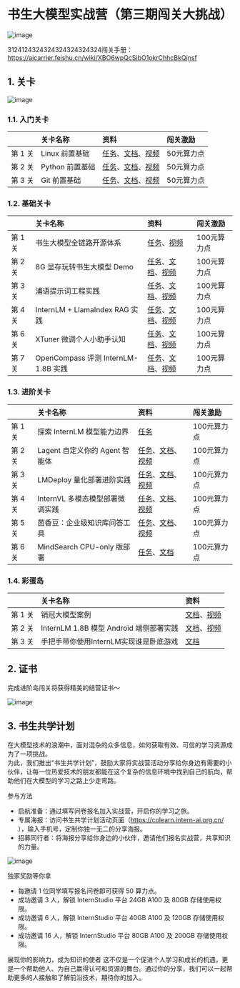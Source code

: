 # 书生大模型实战营（第三期闯关大挑战）

![image](https://github.com/user-attachments/assets/93ff2412-777c-4619-812b-0134eb327cf3)


3124124324324324324324324闯关手册：https://aicarrier.feishu.cn/wiki/XBO6wpQcSibO1okrChhcBkQjnsf


## 1. 关卡

![image](https://github.com/user-attachments/assets/7678811b-4158-4ad4-8161-ac5ba1730c13)


### 1.1. 入门关卡

||关卡名称|资料|闯关激励|
|:-----|:----|:----|:-----|
|第 1 关| Linux 前置基础 |[任务](docs/L0/Linux/task.md)、[文档](docs/L0/Linux)、[视频](https://www.bilibili.com/video/BV1FS421d7yg/)| 50元算力点 |
|第 2 关|Python 前置基础 | [任务](docs/L0/Python/task.md)、[文档](docs/L0/Python)、[视频](https://www.bilibili.com/video/BV1mS421X7h4/)| 50元算力点|
|第 3 关|Git 前置基础|[任务](docs/L0/Git/task.md)、[文档](docs/L0/Git)、[视频](https://www.bilibili.com/video/BV1Pz421i7bw/)| 50元算力点 |

### 1.2. 基础关卡


||关卡名称|资料|闯关激励|
|:-----|:----|:----|:-----|
|第 1 关| 书生大模型全链路开源体系 |[任务](docs/L1/HelloIntern/task.md)、[视频](https://www.bilibili.com/video/BV18142187g5/)| 100元算力点 |
|第 2 关| 8G 显存玩转书生大模型 Demo | [任务](docs/L1/Demo/task.md)、[文档](docs/L1/Demo/readme.md)、[视频](https://www.bilibili.com/video/BV18x4y147SU/)| 100元算力点 |
|第 3 关| 浦语提示词工程实践 | [任务](docs/L1/Prompt/task.md)、[文档](docs/L1/Prompt)、[视频](https://www.bilibili.com/video/BV1cU411S7iV)| 100元算力点 |
|第 4 关| InternLM + LlamaIndex RAG 实践|[任务](docs/L1/LlamaIndex/task.md)、[文档](docs/L1/LlamaIndex)、[视频](https://www.bilibili.com/video/BV19E4m1X79q/)| 100元算力点 |
|第 6 关| XTuner 微调个人小助手认知 | [任务](docs/L1/XTuner/task.md)、[文档](docs/L1/XTuner)、[视频](https://www.bilibili.com/video/BV1tz421B72y/)| 100元算力点 |
|第 7 关| OpenCompass 评测 InternLM-1.8B 实践 | [任务](docs/L1/OpenCompass/task.md)、[文档](docs/L1/OpenCompass/readme.md)、[视频](https://www.bilibili.com/video/BV1RM4m1279j/) | 100元算力点 |



### 1.3. 进阶关卡

||关卡名称|资料|闯关激励|
|:-----|:----|:----|:-----|
|第 1 关| 探索 InternLM 模型能力边界 | [任务](https://aicarrier.feishu.cn/wiki/QjBswYlmdiSGfskq6vNcBmZCn09)| 100元算力点 |
|第 2 关| Lagent 自定义你的 Agent 智能体 | [任务](docs/L2/Lagent/task.md)、[文档](docs/L2/Lagent/readme.md)、[视频](https://www.bilibili.com/video/BV18M4m1y7sm/)| 100元算力点 |
|第 3 关| LMDeploy 量化部署进阶实践 | [任务](docs/L2/LMDeploy/task.md)、[文档](docs/L2/LMDeploy/readme.md)、[视频](https://www.bilibili.com/video/BV1df421q7cR/)| 100元算力点 |
|第 4 关| InternVL 多模态模型部署微调实践 | [任务](https://github.com/InternLM/Tutorial/tree/camp3/docs/L2/InternVL/task.md)、[文档](https://github.com/InternLM/Tutorial/tree/camp3/docs/L2/InternVL/joke_readme.md)、[视频](https://www.bilibili.com/video/BV1N6p1eXETX/)| 100元算力点 |
|第 5 关| 茴香豆：企业级知识库问答工具 | [任务](docs/L2/Huixiangdou/task.md)、[文档](docs/L2/Huixiangdou)、[视频](https://www.bilibili.com/video/BV1C5W2epEYP/)| 100元算力点 |
|第 6 关| MindSearch CPU-only 版部署 | [任务](docs/L2/MindSearch/task.md)、[文档](docs/L2/MindSearch/readme_github.md) | 100元算力点 |

### 1.4. 彩蛋岛

||关卡名称|资料|
|:-----|:----|:-----|
|第 1 关| 销冠大模型案例 |[文档](docs/EasterEgg/StreamerSales)、[视频](https://www.bilibili.com/video/BV1f1421b7Du)|
|第 2 关| InternLM 1.8B 模型 Android 端侧部署实践  | [文档](docs/EasterEgg/Android)、[视频](https://www.bilibili.com/video/BV1Ai421a7R6/)|
|第 3 关| 手把手带你使用InternLM实现谁是卧底游戏|[文档](docs/EasterEgg/Game)|

## 2. 证书

完成进阶岛闯关将获得精美的结营证书～

![image](https://github.com/user-attachments/assets/86f420b1-5f82-4ae3-b7f6-4b4bdcdca1b8)


## 3. 书生共学计划


在大模型技术的浪潮中，面对混杂的众多信息，如何获取有效、可信的学习资源成为了一项挑战。  
为此，我们推出“书生共学计划”，鼓励大家将实战营活动分享给你身边有需要的小伙伴，让每一位热爱技术的朋友都能在这个复杂的信息环境中找到自己的航向，帮助他们在大模型的学习之路上少走弯路。  


参与方法  
- 启航准备：通过填写问卷报名加入实战营，开启你的学习之旅。  
- 专属海报：访问书生共学计划活动页面（https://colearn.intern-ai.org.cn/ ），输入手机号，定制你独一无二的分享海报。  
- 招募同行者：将海报分享给你身边的小伙伴，邀请他们报名实战营，共享知识的力量。  

![image](https://github.com/user-attachments/assets/8c3680d1-ee19-43b5-86e1-d62b8bffb9b0)  



独家奖励等你拿
- 每邀请 1 位同学填写报名问卷即可获得 50 算力点。
- 成功邀请 3 人，解锁 InternStudio 平台 24GB A100 及 80GB 存储使用权限。
- 成功邀请 6 人，解锁 InternStudio 平台 40GB A100 及 120GB 存储使用权限。
- 成功邀请 16 人，解锁 InternStudio 平台 80GB A100 及 200GB 存储使用权限。

展现你的影响力，成为知识的使者
这不仅是一个促进个人学习和成长的机遇，更是一个帮助他人、为自己赢得认可和资源的舞台。通过你的分享，我们可以一起帮助更多的人接触和了解前沿技术，期待你的加入。

